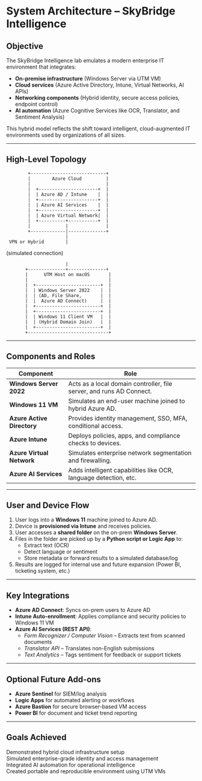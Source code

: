 # System Architecture – SkyBridge Intelligence

## Objective

The SkyBridge Intelligence lab emulates a modern enterprise IT environment that integrates:

- **On-premise infrastructure** (Windows Server via UTM VM)
- **Cloud services** (Azure Active Directory, Intune, Virtual Networks, AI APIs)
- **Networking components** (Hybrid identity, secure access policies, endpoint control)
- **AI automation** (Azure Cognitive Services like OCR, Translator, and Sentiment Analysis)

This hybrid model reflects the shift toward intelligent, cloud-augmented IT environments used by organizations of all sizes.

---

## High-Level Topology

            +----------------------------+
            |        Azure Cloud         |
            |                            |
            |  +----------------------+  |
            |  | Azure AD / Intune    |  |
            |  +----------------------+  |
            |  | Azure AI Services    |  |
            |  +----------------------+  |
            |  | Azure Virtual Network|  |
            |  +----------+-----------+  |
            |             |              |
            +-------------|--------------+
                          |
     VPN or Hybrid        |
  (simulated connection) 
  
                          |
           +--------------+--------------+
           |      UTM Host on macOS       |
           |                              |
           |  +------------------------+  |
           |  | Windows Server 2022    |  |
           |  | (AD, File Share,       |  |
           |  |  Azure AD Connect)     |  |
           |  +------------------------+  |
           |  +------------------------+  |
           |  | Windows 11 Client VM   |  |
           |  | (Hybrid Domain Join)   |  |
           |  +------------------------+  |
           +------------------------------+

---

## Components and Roles

| Component               | Role                                                                 |
|------------------------|----------------------------------------------------------------------|
| **Windows Server 2022**| Acts as a local domain controller, file server, and runs AD Connect. |
| **Windows 11 VM**       | Simulates an end-user machine joined to hybrid Azure AD.            |
| **Azure Active Directory** | Provides identity management, SSO, MFA, conditional access.         |
| **Azure Intune**        | Deploys policies, apps, and compliance checks to devices.           |
| **Azure Virtual Network** | Simulates enterprise network segmentation and firewalling.         |
| **Azure AI Services**   | Adds intelligent capabilities like OCR, language detection, etc.     |

---

## User and Device Flow

1. User logs into a **Windows 11** machine joined to Azure AD.
2. Device is **provisioned via Intune** and receives policies.
3. User accesses a **shared folder** on the on-prem **Windows Server**.
4. Files in the folder are picked up by a **Python script or Logic App** to:
   - Extract text (OCR)
   - Detect language or sentiment
   - Store metadata or forward results to a simulated database/log
5. Results are logged for internal use and future expansion (Power BI, ticketing system, etc.)

---

## Key Integrations

- **Azure AD Connect**: Syncs on-prem users to Azure AD
- **Intune Auto-enrollment**: Applies compliance and security policies to Windows 11 VM
- **Azure AI Services (REST API)**:
  - *Form Recognizer / Computer Vision* – Extracts text from scanned documents
  - *Translator API* – Translates non-English submissions
  - *Text Analytics* – Tags sentiment for feedback or support tickets

---

## Optional Future Add-ons

- **Azure Sentinel** for SIEM/log analysis
- **Logic Apps** for automated alerting or workflows
- **Azure Bastion** for secure browser-based VM access
- **Power BI** for document and ticket trend reporting

---

## Goals Achieved

Demonstrated hybrid cloud infrastructure setup  
Simulated enterprise-grade identity and access management  
Integrated AI automation for operational intelligence  
Created portable and reproducible environment using UTM VMs

